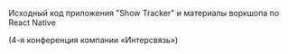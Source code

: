 Исходный код приложения "Show Tracker" и материалы воркшопа по React Native 

(4-я конференция компании «Интерсвязь»)
